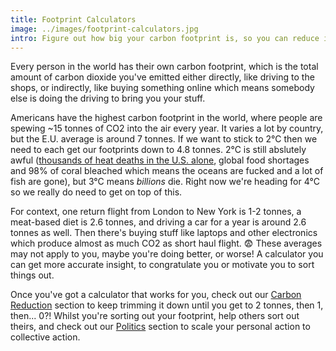 ```yaml
---
title: Footprint Calculators
image: ../images/footprint-calculators.jpg
intro: Figure out how big your carbon footprint is, so you can reduce it.
---
```


Every person in the world has their own carbon footprint, which is the total amount of carbon dioxide you've emitted either directly, like driving to the shops, or indirectly, like buying something online which means somebody else is doing the driving to bring you your stuff. 

Americans have the highest carbon footprint in the world, where people are spewing ~15 tonnes of CO2 into the air every year. It varies a lot by country, but the E.U. average is around 7 tonnes. If we want to stick to 2°C then we need to each get our footprints down to 4.8 tonnes. 2°C is still abslutely awful ([thousands of heat deaths in the U.S. alone](https://www.carbonbrief.org/limiting-warming-to-1-5c-could-prevent-thousands-of-heat-deaths-in-us-cities), global food shortages and 98% of coral bleached which means the oceans are fucked and a lot of fish are gone), but 3°C means _billions_ die. Right now we're heading for 4°C so we really do need to get on top of this.

For context, one return flight from London to New York is 1-2 tonnes, a meat-based diet is 2.6 tonnes, and driving a car for a year is around 2.6 tonnes as well. Then there's buying stuff like laptops and other electronics which produce almost as much CO2 as short haul flight. 😨 These averages may not apply to you, maybe you're doing better, or worse! A calculator you can get more accurate insight, to congratulate you or motivate you to sort things out.

Once you've got a calculator that works for you, check out our [Carbon Reduction](/carbon-reduction) section to keep trimming it down until you get to 2 tonnes, then 1, then... 0?! Whilst you're sorting out your footprint, help others sort out theirs, and check out our [Politics](/politics) section to scale your personal action to collective action.
